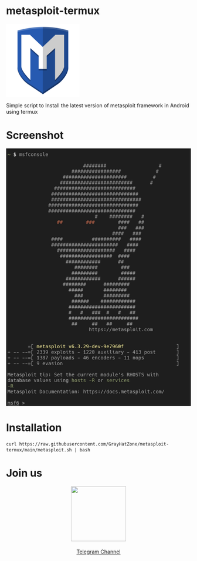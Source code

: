 # metasploit-termux

<img src="msf.svg" align="center" width=200 height=200 />

Simple script to Install the latest version of metasploit framework in Android using termux

# Screenshot

<img src="screenshot.jpg" />

# Installation

<pre><code>curl https://raw.githubusercontent.com/GrayHatZone/metasploit-termux/main/metasploit.sh | bash</code></pre>

# Join us

<p align="center"><a href="https://t.me/d4rk_cl0ud"><img src="https://upload.wikimedia.org/wikipedia/commons/thumb/8/82/Telegram_logo.svg/512px-Telegram_logo.svg.png" width=150 height=150 /><br/><br/>Telegram Channel</a></p>
